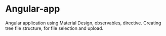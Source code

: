 # Angular-app
Angular application using Material Design, observables,  directive. Creating tree file structure, for file selection and upload.

